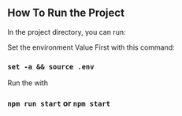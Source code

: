 ## How To Run the Project

In the project directory, you can run:

Set the environment Value First with this command:
### `set -a && source .env`

Run the with 
### `npm run start` or `npm start`

